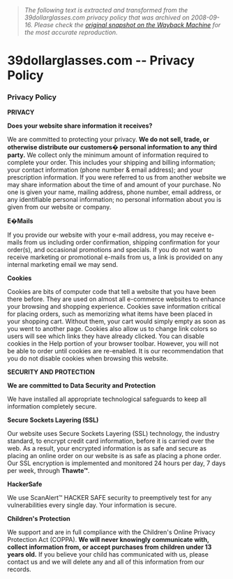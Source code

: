 > *The following text is extracted and transformed from the 39dollarglasses.com privacy policy that was archived on 2008-09-16. Please check the [original snapshot on the Wayback Machine](https://web.archive.org/web/20080916192238id_/http%3A//www.39dollarglasses.com/privacy_policy.html) for the most accurate reproduction.*

# 39dollarglasses.com -- Privacy Policy

###  Privacy Policy 

  
**PRIVACY**

**Does your website share information it receives?**

We are committed to protecting your privacy. **We do not sell, trade, or otherwise distribute our customers� personal information to any third party.** We collect only the minimum amount of information required to complete your order. This includes your shipping and billing information; your contact information (phone number & email address); and your prescription information. If you were referred to us from another website we may share information about the time of and amount of your purchase. No one is given your name, mailing address, phone number, email address, or any identifiable personal information; no personal information about you is given from our website or company. 

**E�Mails**

If you provide our website with your e-mail address, you may receive e-mails from us including order confirmation, shipping confirmation for your order(s), and occasional promotions and specials. If you do not want to receive marketing or promotional e-mails from us, a link is provided on any internal marketing email we may send. 

**Cookies**

Cookies are bits of computer code that tell a website that you have been there before. They are used on almost all e-commerce websites to enhance your browsing and shopping experience. Cookies save information critical for placing orders, such as memorizing what items have been placed in your shopping cart. Without them, your cart would simply empty as soon as you went to another page. Cookies also allow us to change link colors so users will see which links they have already clicked. You can disable cookies in the Help portion of your browser toolbar. However, you will not be able to order until cookies are re-enabled. It is our recommendation that you do not disable cookies when browsing this website. 

**SECURITY AND PROTECTION**

**We are committed to Data Security and Protection**

We have installed all appropriate technological safeguards to keep all information completely secure. 

**Secure Sockets Layering (SSL)**

Our website uses Secure Sockets Layering (SSL) technology, the industry standard, to encrypt credit card information, before it is carried over the web. As a result, your encrypted information is as safe and secure as placing an online order on our website is as safe as placing a phone order. Our SSL encryption is implemented and monitored 24 hours per day, 7 days per week, through **Thawte™**. 

**HackerSafe**

We use ScanAlert™ HACKER SAFE security to preemptively test for any vulnerabilities every single day. Your information is secure. 

**Children's Protection**

We support and are in full compliance with the Children's Online Privacy Protection Act (COPPA). **We will never knowingly communicate with, collect information from, or accept purchases from children under 13 years old.** If you believe your child has communicated with us, please contact us and we will delete any and all of this information from our records. 

